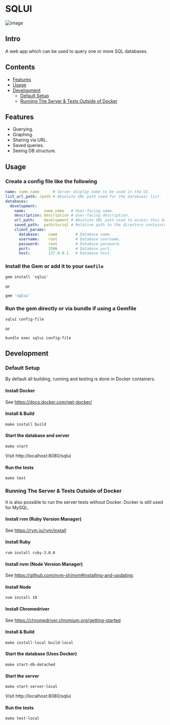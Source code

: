 # SQLUI

![image](https://user-images.githubusercontent.com/9117775/196360285-c034ba6a-e4f2-410b-b157-6f567811cfd6.png)

## Intro

A web app which can be used to query one or more SQL databases.

## Contents

- [Features](#features)
- [Usage](#usage)
- [Development](#development)
  + [Default Setup](#default-setup)
  + [Running The Server & Tests Outside of Docker](#running-the-server--tests-outside-of-docker)

## Features

- Querying.
- Graphing.
- Sharing via URL.
- Saved queries.
- Seeing DB structure.

## Usage

### Create a config file like the following

```yaml
name: some_name      # Server display name to be used in the UI.
list_url_path: /path # Absolute URL path used for the databases list.
databases:
  development:
    name:        some_name   # User-facing name.
    description: description # User-facing description.
    url_path:    development # Absolute URL path used to access this database.
    saved_path:  path/to/sql # Relative path to the directory containing saved SQL files.
    client_params:
      database:    name        # Database name.
      username:    root        # Database username.
      password:    root        # Database password.
      port:        3306        # Database port.
      host:        127.0.0.1   # Database host.
```

### Install the Gem or add it to your `Gemfile`

```shell
gem install 'sqlui'
```

or

```ruby
gem 'sqlui'
```

### Run the gem directly or via bundle if using a Gemfile

```shell
sqlui config-file
```

or

```shell
bundle exec sqlui config-file
```

## Development

### Default Setup

By default all building, running and testing is done in Docker containers.

#### Install Docker

See https://docs.docker.com/get-docker/

#### Install & Build

```shell
make install build
```

#### Start the database and server

```shell
make start
```

Visit http://localhost:8080/sqlui

#### Run the tests

```shell
make test
```

### Running The Server & Tests Outside of Docker

It is also possible to run the server tests without Docker. Docker is still used for MySQL.

#### Install rvm (Ruby Version Manager)

See https://rvm.io/rvm/install

#### Install Ruby

```shell
rvm install ruby-3.0.0
```

#### Install nvm (Node Version Manager)

See https://github.com/nvm-sh/nvm#installing-and-updating.

#### Install Node

```shell
nvm install 19
```

#### Install Chromedriver

See https://chromedriver.chromium.org/getting-started

#### Install & Build

```shell
make install-local build-local
```

#### Start the database (Uses Docker)

```shell
make start-db-detached
```

#### Start the server

```shell
make start-server-local
```

Visit http://localhost:8080/sqlui

#### Run the tests

```shell
make test-local
```

